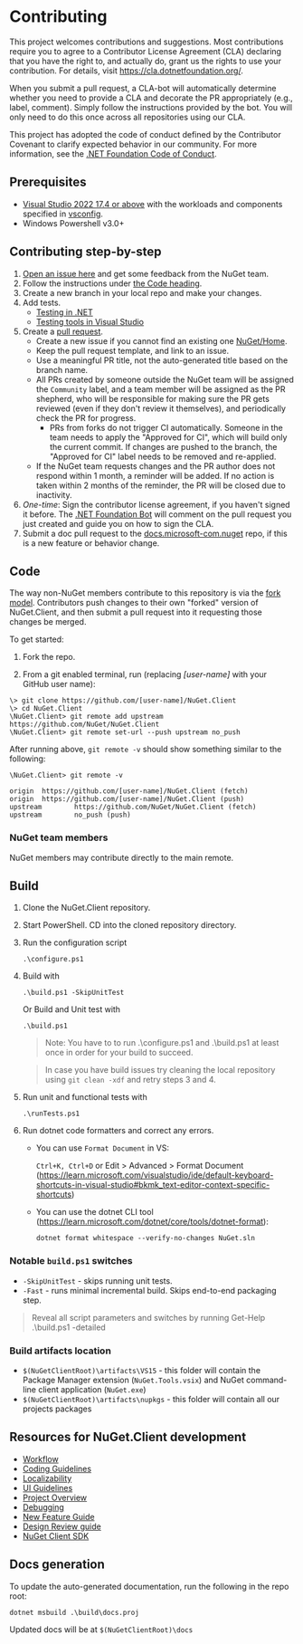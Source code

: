 # Contributing

This project welcomes contributions and suggestions.
Most contributions require you to agree to a Contributor License Agreement (CLA) declaring that you have the right to, and actually do, grant us the rights to use your contribution.
For details, visit https://cla.dotnetfoundation.org/.

When you submit a pull request, a CLA-bot will automatically determine whether you need to provide a CLA and decorate the PR appropriately (e.g., label, comment).
Simply follow the instructions provided by the bot.
You will only need to do this once across all repositories using our CLA.

This project has adopted the code of conduct defined by the Contributor Covenant
to clarify expected behavior in our community.
For more information, see the [.NET Foundation Code of Conduct](https://dotnetfoundation.org/code-of-conduct).

## Prerequisites

- [Visual Studio 2022 17.4 or above](https://www.visualstudio.com) with the workloads and components specified in [vsconfig](.vsconfig).
- Windows Powershell v3.0+

## Contributing step-by-step

1. [Open an issue here](https://github.com/NuGet/Home/issues) and get some feedback from the NuGet team.
1. Follow the instructions under [the Code heading](#code).
1. Create a new branch in your local repo and make your changes.
1. Add tests.
    - [Testing in .NET](https://docs.microsoft.com/en-us/dotnet/core/testing/)
    - [Testing tools in Visual Studio](https://docs.microsoft.com/visualstudio/test/)
1. Create a [pull request](https://github.com/NuGet/NuGet.Client/pulls).
    - Create a new issue if you cannot find an existing one [NuGet/Home](https://github.com/NuGet/Home/issues).
    - Keep the pull request template, and link to an issue.
    - Use a meaningful PR title, not the auto-generated title based on the branch name.
    - All PRs created by someone outside the NuGet team will be assigned the `Community` label, and a team member will be assigned as the PR shepherd, who will be responsible for making sure the PR gets reviewed (even if they don't review it themselves), and periodically check the PR for progress.
      - PRs from forks do not trigger CI automatically. Someone in the team needs to apply the "Approved for CI", which will build only the current commit. If changes are pushed to the branch, the "Approved for CI" label needs to be removed and re-applied.
    - If the NuGet team requests changes and the PR author does not respond within 1 month, a reminder will be added. If no action is taken within 2 months of the reminder, the PR will be closed due to inactivity.
1. _One-time_: Sign the contributor license agreement, if you haven't signed it before. The [.NET Foundation Bot](https://github.com/dnfclas) will comment on the pull request you just created and guide you on how to sign the CLA.
1. Submit a doc pull request to the [docs.microsoft-com.nuget](https://github.com/NuGet/docs.microsoft.com-nuget/) repo, if this is a new feature or behavior change.

## Code

The way non-NuGet members contribute to this repository is via the [fork model](https://help.github.com/articles/fork-a-repo/). Contributors push changes to their own "forked" version of NuGet.Client, and then submit a pull request into it requesting those changes be merged.

To get started:

1. Fork the repo.

2. From a git enabled terminal, run (replacing _[user-name]_ with your GitHub user name):

```console
\> git clone https://github.com/[user-name]/NuGet.Client
\> cd NuGet.Client
\NuGet.Client> git remote add upstream https://github.com/NuGet/NuGet.Client
\NuGet.Client> git remote set-url --push upstream no_push
```

After running above, `git remote -v` should show something similar to the following:

```console
\NuGet.Client> git remote -v

origin  https://github.com/[user-name]/NuGet.Client (fetch)
origin  https://github.com/[user-name]/NuGet.Client (push)
upstream        https://github.com/NuGet/NuGet.Client (fetch)
upstream        no_push (push)
```

### NuGet team members

NuGet members may contribute directly to the main remote.

## Build

1. Clone the NuGet.Client repository.

1. Start PowerShell. CD into the cloned repository directory.

1. Run the configuration script

    `.\configure.ps1`

1. Build with

    `.\build.ps1 -SkipUnitTest`

   Or Build and Unit test with

   `.\build.ps1`

    > Note: You have to to run .\configure.ps1 and .\build.ps1 at least once in order for your build to succeed.

    > In case you have build issues try cleaning the local repository using `git clean -xdf` and retry steps 3 and 4.

1. Run unit and functional tests with

    `.\runTests.ps1`

1. Run dotnet code formatters and correct any errors.
    - You can use `Format Document` in VS:

       `Ctrl+K, Ctrl+D` or Edit > Advanced > Format Document (https://learn.microsoft.com/visualstudio/ide/default-keyboard-shortcuts-in-visual-studio#bkmk_text-editor-context-specific-shortcuts)

    - You can use the dotnet CLI tool (https://learn.microsoft.com/dotnet/core/tools/dotnet-format):

      `dotnet format whitespace --verify-no-changes NuGet.sln`

### Notable `build.ps1` switches

- `-SkipUnitTest` - skips running unit tests.
- `-Fast` - runs minimal incremental build. Skips end-to-end packaging step.

> Reveal all script parameters and switches by running
  Get-Help .\build.ps1 -detailed

### Build artifacts location

- `$(NuGetClientRoot)\artifacts\VS15` - this folder will contain the Package Manager extension (`NuGet.Tools.vsix`) and NuGet command-line client application (`NuGet.exe`)
- `$(NuGetClientRoot)\artifacts\nupkgs` - this folder will contain all our projects packages

## Resources for NuGet.Client development

- [Workflow](docs/workflow.md)
- [Coding Guidelines](docs/coding-guidelines.md)
- [Localizability](docs/localizability.md)
- [UI Guidelines](docs/ui-guidelines.md)
- [Project Overview](docs/project-overview.md)
- [Debugging](docs/debugging.md)
- [New Feature Guide](docs/feature-guide.md)
- [Design Review guide](docs/design-review-guide.md)
- [NuGet Client SDK](docs/nuget-sdk.md)

## Docs generation

To update the auto-generated documentation, run the following in the repo root:

 ```console
 dotnet msbuild .\build\docs.proj
 ```

Updated docs will be at `$(NuGetClientRoot)\docs`
